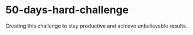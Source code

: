 # 50-days-hard-challenge
Creating this challenge to stay productive and achieve unbelievable results.

